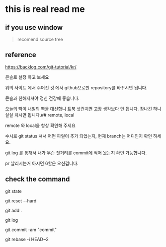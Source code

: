 # this is real read me

## if you use window

> recomend source tree

## reference

https://backlog.com/git-tutorial/kr/ 

콘솔로 설정 하고 보세요

위의 사이트 에서 주어진 것 에서 github으로만 repository를 바꾸시면 됩니다.

콘솔과 친해지셔야 정신 건강에 좋습니다.

오늘의 빡이 내일의 빡을 대신합니
트북 샷건치면 고장 생각보다 안 됩니다.
장나긴 하니 살살 치시면 됩니다.## remote, local

remote 와 local을 항상 확인해 주세요

수시로 git status 쳐서 어떤 파일이 추가 되었는지, 현재 branch는 어디인지 확인 하세요.

git log
를 통해서 내가 무슨 짓거리를 commit에 적어 놨는지 확인 가능합니다.

pr 날리시는거 아시면 6할은 오신겁니다.

## check the command

git state

git reset --hard

git add .

git log

git commit -am "commit"

git rebase -i HEAD~2


